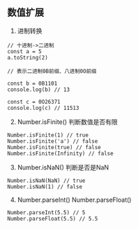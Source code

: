 ## 数值扩展

1. 进制转换
```
// 十进制->二进制
const a = 5
a.toString(2)

// 表示二进制0B前缀、八进制0O前缀

const b = 0B1101
console.log(b) // 13

const c = 0O26371
console.log(c) // 11513
```

2. Number.isFinite() 判断数值是否有限

```
Number.isFinite(1) // true
Number.isFinite('a') // false
Number.isFinite(true) // false
Number.isFinite(Infinity) // false
```

3. Number.isNaN() 判断是否是NaN

```
Number.isNaN(NaN) // true
Number.isNaN(1) // false
```

4. Number.parseInt() Number.parseFloat()

```
Number.parseInt(5.5) // 5
Number.parseFloat(5.5) // 5.5
```
